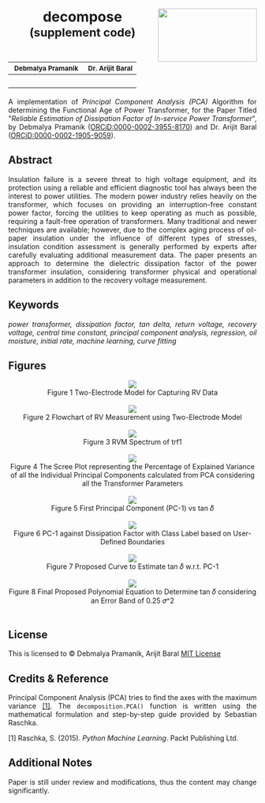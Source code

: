 <h1 align = "center">
  decompose<img src = "./assets/LogoMakr-6pNJd4.png" height = "108" width = "200" align = "right" /><br>
  <sup>(supplement code)</sup><br>
  <table align = "center">
    <!-- using TAB-SPACE = 2 - as long lines present -->
    <thead>
      <tr>
        <th><sub>Debmalya Pramanik</sub></th>
        <th><sub>Dr. Arijit Baral</sub></th>
      </tr>
    </thead>
    <tbody>
      <tr>
        <td>
          <a href = "https://www.linkedin.com/in/dpramanik/"><img height="16" width="16" src="https://unpkg.com/simple-icons@v3/icons/linkedin.svg"/></a>
          <a href = "https://github.com/ZenithClown"><img height="16" width="16" src="https://unpkg.com/simple-icons@v3/icons/github.svg"/></a>
          <a href = "https://gitlab.com/ZenithClown/"><img height="16" width="16" src="https://unpkg.com/simple-icons@v3/icons/gitlab.svg"/></a>
          <a href = "https://www.researchgate.net/profile/Debmalya_Pramanik2"><img height="16" width="16" src="https://unpkg.com/simple-icons@v3/icons/researchgate.svg"/></a>
          <a href = "https://www.kaggle.com/dPramanik/"><img height="16" width="16" src="https://unpkg.com/simple-icons@v3/icons/kaggle.svg"/></a>
          <a href = "https://app.pluralsight.com/profile/Debmalya-Pramanik/"><img height="16" width="16" src="https://unpkg.com/simple-icons@v3/icons/pluralsight.svg"/></a>
          <a href = "https://stackoverflow.com/users/6623589/"><img height="16" width="16" src="https://unpkg.com/simple-icons@v3/icons/stackoverflow.svg"/></a>
        </td>
        <td>
          <a href = "https://www.linkedin.com/in/arijit-baral-2a2b4819/"><img height="16" width="16" src="https://unpkg.com/simple-icons@v3/icons/linkedin.svg"/></a>
          <a href = "https://scholar.google.com/citations?user=PYdjFe8AAAAJ&hl=en"><img height="16" width="16" src="https://unpkg.com/simple-icons@v3/icons/googlescholar.svg"/></a>
        </td>
      </tr>
    </tbody>
  </table>
</h1>

<p align = "justify">A implementation of <i>Principal Component Analysis (PCA)</i> Algorithm for determining the Functional Age of Power Transformer, for the Paper Titled "<i>Reliable Estimation of Dissipation Factor of In-service Power Transformer</i>", by Debmalya Pramanik (<a href = "https://orcid.org/0000-0002-3955-8170">ORCiD:0000-0002-3955-8170</a>) and Dr. Arijit Baral (<a href = "https://orcid.org/0000-0002-1905-9059">ORCiD:0000-0002-1905-9059</a>).</p>

## Abstract

<p align = "justify">Insulation failure is a severe threat to high voltage equipment, and its protection using a reliable and efficient diagnostic tool has always been the interest to power utilities. The modern power industry relies heavily on the transformer, which focuses on providing an interruption-free constant power factor, forcing the utilities to keep operating as much as possible, requiring a fault-free operation of transformers. Many traditional and newer techniques are available; however, due to the complex aging process of oil-paper insulation under the influence of different types of stresses, insulation condition assessment is generally performed by experts after carefully evaluating additional measurement data. The paper presents an approach to determine the dielectric dissipation factor of the power transformer insulation, considering transformer physical and operational parameters in addition to the recovery voltage measurement.</p>

## Keywords

<p align = "justify"><i>power transformer, dissipation factor, tan delta, return voltage, recovery voltage, central time constant, principal component analysis, regression, oil moisture, initial rate, machine learning, curve fitting</i></p>

## Figures

<p align = "center">
<img src = "./assets/figures/Figure 1 Two-Electrode Model for Capturing RV Data.jpeg" /><br>
Figure 1 Two-Electrode Model for Capturing RV Data<br><br>
<img src = "./assets/figures/Figure 2 Flowchart of RV Measurement using Two-Electrode Model.png" /><br>
Figure 2 Flowchart of RV Measurement using Two-Electrode Model<br><br>
<img src = "./assets/figures/Figure 3 RVM Spectrum of trf1.svg" /><br>
Figure 3 RVM Spectrum of trf1<br><br>
<img src = "./assets/figures/Figure 4 The Scree Plot representing the Percentage of Explained Variance of all the Individual Principal Components calculated from PCA considering all the Transformer Parameters.svg" /><br>
Figure 4 The Scree Plot representing the Percentage of Explained Variance of all the Individual Principal Components calculated from PCA considering all the Transformer Parameters<br><br>
<img src = "./assets/figures/Figure 5 First Principal Component (PC-1) vs tan 𝛿.svg" /><br>
Figure 5 First Principal Component (PC-1) vs tan 𝛿<br><br>
<img src = "./assets/figures/Figure 6 PC-1 against Dissipation Factor with Class Label based on User-Defined Boundaries.svg" /><br>
Figure 6 PC-1 against Dissipation Factor with Class Label based on User-Defined Boundaries<br><br>
<img src = "./assets/figures/Figure 7 Proposed Curve to Estimate tan 𝛿 w.r.t. PC-1.svg" /><br>
Figure 7 Proposed Curve to Estimate tan 𝛿 w.r.t. PC-1<br><br>
<img src = "./assets/figures/Figure 8 Final Proposed Polynomial Equation to Determine tan 𝛿 considering an Error Band of 0.25 𝜎^2.svg" /><br>
Figure 8 Final Proposed Polynomial Equation to Determine tan 𝛿 considering an Error Band of 0.25 𝜎^2<br><br>
</p>

## License

This is licensed to &copy; Debmalya Pramanik, Arijit Baral [MIT License](LICENSE)

## Credits & Reference

<p align = "justify">Principal Component Analysis (PCA) tries to find the axes with the maximum variance <a href = "https://sebastianraschka.com/Articles/2014_pca_step_by_step.html">[1]</a>. The <code>decomposition.PCA()</code> function is written using the mathematical formulation and step-by-step guide provided by Sebastian Raschka.</p>

[1] Raschka, S. (2015). _Python Machine Learning_. Packt Publishing Ltd.

## Additional Notes

<p align = "justify">Paper is still under review and modifications, thus the content may change significantly.</p>

